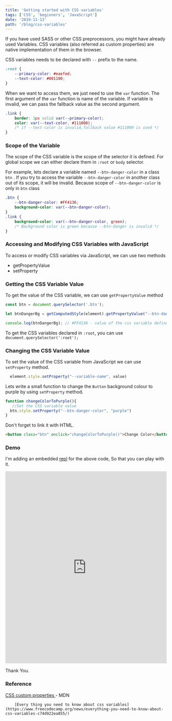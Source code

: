 ```yaml
---
title: 'Getting started with CSS variables'
tags: ['CSS', 'beginners', 'JavaScript']
date: '2019-11-13'
path: '/blog/css-variables'
---
```


If you have used SASS or other CSS preprocessors, you might have already used Variables. CSS variables (also referred as custom properties) are native implementation of them in the browser.

CSS variables needs to be declared with `--` prefix to the name.

```css
:root {
	--primary-color: #eaefed;
    --text-color: #001100;
}
```

When we want to access them, we just need to use the `var` function.  The first argument of the `var` function is name of the variable. If variable is invalid, we can pass the fallback value as the second argument.

```css
.link {
	border: 1px solid var(--primary-color);
    color: var(--text-color, #111000); 
    /* if --text-color is invalid,fallback value #111000 is used */
}
```

### Scope of the Variable

The scope of the CSS variable is the scope of the selector it is defined. For global scope we can either declare them in `:root` or `body` selector.

For example, lets declare a variable named `--btn-danger-color` in a class `btn` . If you try to access the variable `--btn-danger-color` in another class out of its scope, it will be invalid. Because scope of  `--btn-danger-color` is only in `btn` class

```css
.btn {
	--btn-danger-color: #FF4136;
    background-color: var(--btn-danger-color);
}
.link {
    background-color: var(--btn-danger-color, green); 
    /* Background color is green because --btn-danger is invalid */
}
```


### Accessing  and Modifying CSS Variables with JavaScript

To access or modify CSS variables via JavaScript, we can use two methods

* getPropertyValue
* setProperty

### Getting the CSS Variable Value

To get the value of the CSS variable, we can use `getPropertyValue` method

```js
const btn = document.querySelector('.btn');

let btnDangerBg = getComputedStyle(element).getPropertyValue("--btn-danger-color"); 

console.log(btnDangerBg); // #FF4136 - value of the css variable defined in .btn class in CSS
```

To get the CSS variables declared in `:root`, you can use `document.querySelector(':root');`

### Changing the CSS Variable Value

To set the value of the CSS variable from JavaScript we can use `setProperty` method.

```javascript
  element.style.setProperty("--variable-name", value)
```

Lets write a small function to change the `Button` background colour to purple by using `setProperty` method.

```javascript
function changeColorToPurple(){
   //Set the CSS variable value
  btn.style.setProperty("--btn-danger-color", "purple")
}
```

Don't forget to link it with HTML.

```html
<button class="btn" onclick="changeColorToPurple()">Change Color</button>
```



### Demo

I'm adding an embedded [repl](https://repl.it/@bgopikrishna/CssVariables) for the above code, So that you can play with it.

<iframe height="600px" width="100%" src="https://repl.it/@bgopikrishna/CssVariables?lite=true" scrolling="no" frameborder="no" allowtransparency="true" allowfullscreen="true" sandbox="allow-forms allow-pointer-lock allow-popups allow-same-origin allow-scripts allow-modals"></iframe>


Thank You.    

### Reference

[CSS custom properties ](https://developer.mozilla.org/en-US/docs/Web/CSS/Using_CSS_custom_properties) - MDN  
	
		[Every thing you need to know about css variables](https://www.freecodecamp.org/news/everything-you-need-to-know-about-css-variables-c74d922ea855/)
